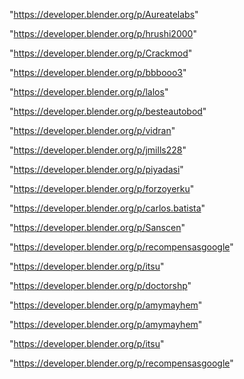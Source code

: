 "https://developer.blender.org/p/Aureatelabs"

"https://developer.blender.org/p/hrushi2000"

"https://developer.blender.org/p/Crackmod"

"https://developer.blender.org/p/bbbooo3"

"https://developer.blender.org/p/lalos"

"https://developer.blender.org/p/besteautobod"

"https://developer.blender.org/p/vidran"

"https://developer.blender.org/p/jmills228"

"https://developer.blender.org/p/piyadasi"

"https://developer.blender.org/p/forzoyerku"

"https://developer.blender.org/p/carlos.batista"

"https://developer.blender.org/p/Sanscen"

"https://developer.blender.org/p/recompensasgoogle"

"https://developer.blender.org/p/itsu"

"https://developer.blender.org/p/doctorshp"

"https://developer.blender.org/p/amymayhem"

 
"https://developer.blender.org/p/amymayhem"


"https://developer.blender.org/p/itsu"


"https://developer.blender.org/p/recompensasgoogle"


 
